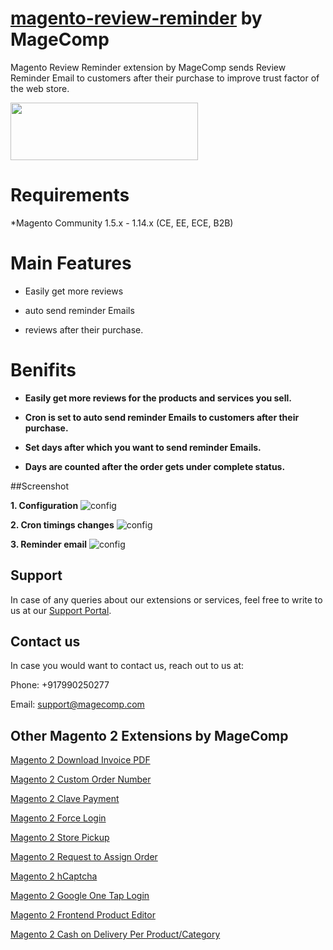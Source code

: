 # [magento-review-reminder](https://magecomp.com/magento-review-reminder.html) by MageComp

Magento Review Reminder extension by MageComp sends Review Reminder Email to customers after their purchase to improve trust factor of the web store.

<a href="https://magecomp.com/magento-review-reminder.html"><img width="300" height="92" src="https://magecomp.com/media/button.webp"></a>

# Requirements
*Magento Community 1.5.x - 1.14.x (CE, EE, ECE, B2B)

# Main Features

* Easily get more reviews

* auto send reminder Emails

* reviews after their purchase.

# Benifits

* **Easily get more reviews for the products and services you sell.**

* **Cron is set to auto send reminder Emails to customers after their purchase.**

* **Set days after which you want to send reminder Emails.**

* **Days are counted after the order gets under complete status.**

##Screenshot

**1. Configuration**
![config](https://magecomp.com/media/catalog/product/cache/19b10369fecc27f1a40729d1b5b60dea/1/_/1_configuration_70_1.webp)

**2. Cron timings changes**
![config](https://magecomp.com/media/catalog/product/cache/19b10369fecc27f1a40729d1b5b60dea/2/_/2_cron-timings-changes_1.webp)

**3. Reminder email**
![config](https://magecomp.com/media/catalog/product/cache/19b10369fecc27f1a40729d1b5b60dea/3/_/3_reminder-email_1.webp)

## Support

In case of any queries about our extensions or services, feel free to write to us at our [Support Portal](https://magecomp.com/support/).

## Contact us

In case you would want to contact us, reach out to us at:

Phone: +917990250277

Email: [support@magecomp.com](mailto:support@magecomp.com)

## Other Magento 2 Extensions by MageComp

[Magento 2 Download Invoice PDF](https://magecomp.com/magento-2-download-invoice-pdf.html)

[Magento 2 Custom Order Number](https://magecomp.com/magento-2-custom-order-number.html)

[Magento 2 Clave Payment](https://magecomp.com/magento-2-clave-payment.html)

[Magento 2 Force Login](https://magecomp.com/magento-2-force-login.html)

[Magento 2 Store Pickup](https://magecomp.com/magento-2-store-pickup.html)

[Magento 2 Request to Assign Order](https://magecomp.com/magento-2-request-to-assign-order.html)

[Magento 2 hCaptcha](https://magecomp.com/magento-2-hcaptcha.html)

[Magento 2 Google One Tap Login](https://magecomp.com/magento-2-google-one-tap-login.html)

[Magento 2 Frontend Product Editor](https://magecomp.com/magento-2-frontend-product-editor.html)

[Magento 2 Cash on Delivery Per Product/Category](https://magecomp.com/magento-2-cash-on-delivery-per-product-category.html)

